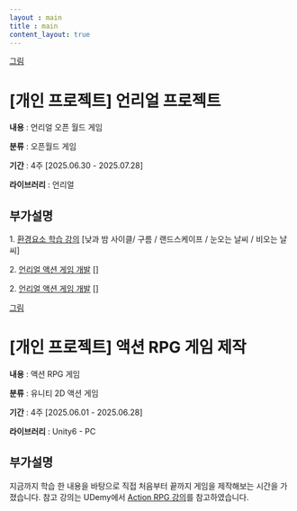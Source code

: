 ```yaml
---
layout : main
title : main
content_layout: true
---
```


<div class="card">
  <div class="card-top">
    <div class="image"><a href=""><img src=""/>그림</a></div>
    <div class="info">
      <h1>[개인 프로젝트] 언리얼 프로젝트</h1>
      <p><strong>내용</strong> : 언리얼 오픈 월드 게임</p>
      <p><strong>분류</strong> : 오픈월드 게임</p>
      <p><strong>기간</strong> : 4주 [2025.06.30 - 2025.07.28] </p>
      <p><strong>라이브러리</strong> : 언리얼</p>
    </div>
  </div>
  <div class="card-bottom">
    <h2>부가설명</h2>
    <p> 1. <a href="https://www.udemy.com/course/unreal-engine-5-dynamic-sky-weather-system-korean/">환경요소 학습 강의</a> [낮과 밤 사이클/ 구름 / 랜드스케이프 / 눈오는 날씨 / 비오는 날씨]</p>
    <p> 2. <a href="https://www.udemy.com/course/unreal-engine-5-action-adventure/">언리얼 액션 게임 개발</a> []</p>
    <p> 2. <a href="https://www.udemy.com/course/unreal-engine-5-action-adventure/">언리얼 액션 게임 개발</a> []</p>
  </div>
</div>

<div class="card">
  <div class="card-top">
    <div class="image"><a href=""><img src=""/>그림</a></div>
    <div class="info">
      <h1>[개인 프로젝트] 액션 RPG 게임 제작</h1>
      <p><strong>내용</strong> : 액션 RPG 게임</p>
      <p><strong>분류</strong> : 유니티 2D 액션 게임</p>
      <p><strong>기간</strong> : 4주 [2025.06.01 - 2025.06.28] </p>
      <p><strong>라이브러리</strong> : Unity6 - PC</p>
    </div>
  </div>
  <div class="card-bottom">
    <h2>부가설명</h2>
    <p> 지금까지 학습 한 내용을 바탕으로 직접 처음부터 끝까지 게임을 제작해보는 시간을 가졌습니다. 참고 강의는 UDemy에서 <a href="https://www.udemy.com/course/2d-rpg-alexdev/">Action RPG 강의</a>를 참고하였습니다.</p>
  </div>
</div>